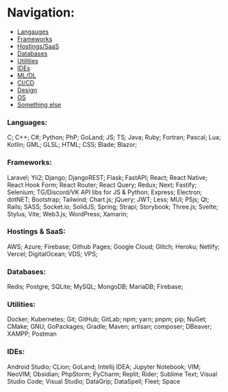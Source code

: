 # Navigation:

- [Langauges](#languages)
- [Frameworks](#frameworks)
- [Hostings/SaaS](#hostings--saas)
- [Databases](#databases)
- [Utilities](#utilities)
- [IDEs](#ides)
- [ML/DL]()
- [CI/CD]()
- [Design]()
- [OS]()
- [Something else]()

### Languages:
C; C++; C#; Python; PhP; GoLand; JS; TS; Java; Ruby; Fortran; Pascal; Lua; Kotlin; GML; GLSL; HTML; CSS; Blade; Blazor;

### Frameworks:
Laravel; Yii2; Django; DjangoREST; Flask; FastAPI; React; React Native; React Hook Form; React Router; React Query; Redux; Next; Fastify; Selenium; TG/Discord/VK API libs for JS & Python; Express; Electron; dotNET; Bootstrap; Tailwind; Chart.js; jQuery; JWT; Less; MUI; P5js; Qt; Rails; SASS; Socket.io; SolidJS; Spring; Strapi; Storybook; Three.js; Svelte; Stylus; Vite; Web3.js; WordPress; Xamarin;

### Hostings & SaaS:
AWS; Azure; Firebase; Github Pages; Google Cloud; Glitch; Heroku; Netlify; Vercel; DigitalOcean; VDS; VPS;

### Databases:
Redis; Postgre; SQLite; MySQL; MongoDB; MariaDB; Firebase;

### Utilities:
Docker; Kubernetes; Git; GitHub; GitLab; npm; yarn; pnpm; pip; NuGet; CMake; GNU; GoPackages; Gradle; Maven; artisan; composer; DBeaver; XAMPP; Postman

### IDEs:
Android Studio; CLion; GoLand; Intellij IDEA; Jupyter Notebook; VIM; NeoVIM; Obsidian; PhpStorm; PyCharm; Replit; Rider; Sublime Text; Visual Studio Code; Visual Studio; DataGrip; DataSpell; Fleet; Space